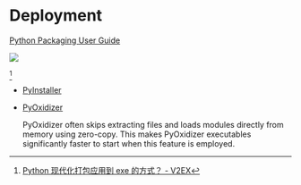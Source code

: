 # Deployment
[Python Packaging User Guide](https://packaging.python.org/)

![](https://packaging.python.org/en/latest/_images/py_pkg_applications.png)

[^v2ex]
- [PyInstaller](PyInstaller/README.md)
- [PyOxidizer](PyOxidizer.md)

  PyOxidizer often skips extracting files and loads modules directly from memory using zero-copy. This makes PyOxidizer executables significantly faster to start when this feature is employed.

[^v2ex]: [Python 现代化打包应用到 exe 的方式？ - V2EX](https://www.v2ex.com/t/859122)